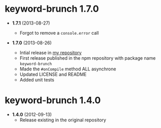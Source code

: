# keyword-brunch 1.7.0
* __1.7.1__ (2013-08-27)
    * Forgot to remove a `console.error` call

* __1.7.0__ (2013-08-26)
    * Intial release in [my repository](https://github.com/huafu/keyword-brunch)
    * First release published in the npm repository with package name `keyword-brunch`
    * Made the `#onCompile` method ALL asynchrone
    * Updated LICENSE and README
    * Added unit tests

# keyword-brunch 1.4.0
* __1.4.0__ (2012-09-13)
    * Release existing in the original repository
